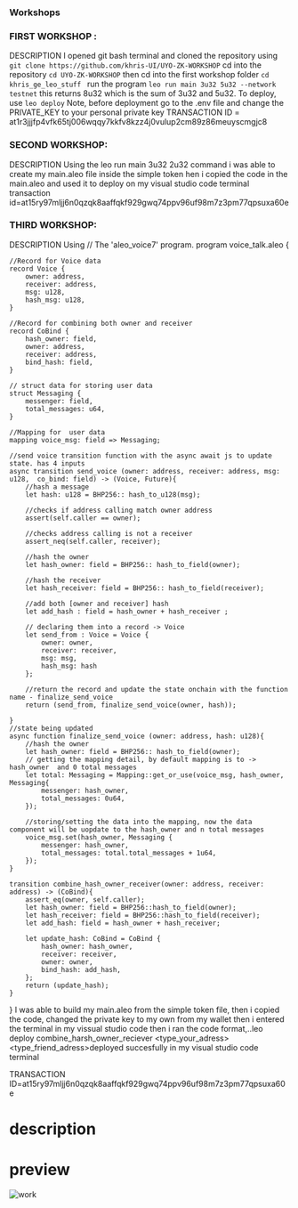 ### Workshops 
### FIRST WORKSHOP :
DESCRIPTION
I opened git bash terminal and cloned the repository using `git clone https://github.com/khris-UI/UYO-ZK-WORKSHOP`
cd into the repository `cd UYO-ZK-WORKSHOP`
then cd into the first workshop folder `cd khris_ge_leo_stuff `
run the program `leo run main 3u32 5u32 --network testnet`
this returns 8u32 which is the sum of 3u32 and 5u32.
To deploy, use `leo deploy`
Note, before deployment go to the .env file and change the PRIVATE_KEY to your personal private key
TRANSACTION ID = at1r3jjjfp4vfk65tj006wqqy7kkfv8kzz4j0vulup2cm89z86meuyscmgjc8

### SECOND WORKSHOP: 
DESCRIPTION
Using the leo run main 3u32 2u32 command i was able to create my main.aleo file inside the simple token  hen i copied the code in the main.aleo and used it to deploy on my visual studio code terminal
transaction id=at15ry97mljj6n0qzqk8aaffqkf929gwq74ppv96uf98m7z3pm77qpsuxa60e

### THIRD WORKSHOP:
DESCRIPTION
Using 
// The 'aleo_voice7' program.
program voice_talk.aleo {

    //Record for Voice data
    record Voice {
        owner: address,
        receiver: address,
        msg: u128,
        hash_msg: u128,
    }

    //Record for combining both owner and receiver
    record CoBind {
        hash_owner: field,
        owner: address,
        receiver: address,
        bind_hash: field,
    }

    // struct data for storing user data
    struct Messaging {
        messenger: field,
        total_messages: u64,
    }

    //Mapping for  user data
    mapping voice_msg: field => Messaging;

    //send voice transition function with the async await js to update state. has 4 inputs
    async transition send_voice (owner: address, receiver: address, msg: u128,  co_bind: field) -> (Voice, Future){
        //hash a message
        let hash: u128 = BHP256:: hash_to_u128(msg);

        //checks if address calling match owner address
        assert(self.caller == owner);

        //checks address calling is not a receiver
        assert_neq(self.caller, receiver);
        
        //hash the owner
        let hash_owner: field = BHP256:: hash_to_field(owner);

        //hash the receiver
        let hash_receiver: field = BHP256:: hash_to_field(receiver);

        //add both [owner and receiver] hash
        let add_hash : field = hash_owner + hash_receiver ;

        // declaring them into a record -> Voice
        let send_from : Voice = Voice {
            owner: owner,
            receiver: receiver,
            msg: msg,
            hash_msg: hash
        };
        
        //return the record and update the state onchain with the function name - finalize_send_voice
        return (send_from, finalize_send_voice(owner, hash));

    }
    //state being updated
    async function finalize_send_voice (owner: address, hash: u128){
        //hash the owner
        let hash_owner: field = BHP256:: hash_to_field(owner);
        // getting the mapping detail, by default mapping is to -> hash_owner  and 0 total messages
        let total: Messaging = Mapping::get_or_use(voice_msg, hash_owner, Messaging{
            messenger: hash_owner,
            total_messages: 0u64,
        });
        
        //storing/setting the data into the mapping, now the data component will be uopdate to the hash_owner and n total messages
        voice_msg.set(hash_owner, Messaging {
            messenger: hash_owner,
            total_messages: total.total_messages + 1u64,
        });
    }

    transition combine_hash_owner_receiver(owner: address, receiver: address) -> (CoBind){
        assert_eq(owner, self.caller);
        let hash_owner: field = BHP256::hash_to_field(owner);
        let hash_receiver: field = BHP256::hash_to_field(receiver);
        let add_hash: field = hash_owner + hash_receiver;

        let update_hash: CoBind = CoBind {
            hash_owner: hash_owner,
            receiver: receiver,
            owner: owner,
            bind_hash: add_hash,
        };
        return (update_hash);
    }
}
I was able to build my main.aleo from the simple token file, then i copied the code, changed the private key to my own from my wallet then i entered the terminal in my vissual studio code then i ran the code format,..leo deploy
combine_harsh_owner_reciever <type_your_adress>
<type_friend_adress>deployed succesfully in my visual studio code terminal

 TRANSACTION ID=at15ry97mljj6n0qzqk8aaffqkf929gwq74ppv96uf98m7z3pm77qpsuxa60e

# description 


# preview 
![work](https://github.com/user-attachments/assets/cda6713c-52dd-4766-933a-def100438779)
